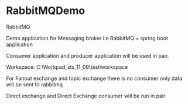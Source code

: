 # RabbitMQDemo
RabbitMQ

Demo application for Messaging broker i.e RabbitMQ + spring boot application

Consumer application and producer application will be used in pair.

Workspace: C:\Workpad_sts_11_09\test\workspace

For Fanout exchange and topic exchange there is no consumer only data will be sent to rabbitmq

Direct exchange and Direct Exchange consumer will be run in pair



